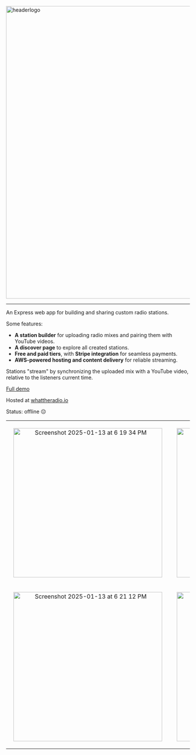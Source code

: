 <img src="https://github.com/user-attachments/assets/e3457989-663f-45a2-8010-0b6eedd836cd" alt="headerlogo" width="800">

---

An Express web app for building and sharing custom radio stations. 

Some features:

- **A station builder** for uploading radio mixes and pairing them with YouTube videos.
- **A discover page** to explore all created stations.
- **Free and paid tiers**, with **Stripe integration** for seamless payments.
- **AWS-powered hosting and content delivery** for reliable streaming.

Stations "stream" by synchronizing the uploaded mix with a YouTube video, relative to the listeners current time.

[Full demo](https://vimeo.com/1052428441?share=copy)

Hosted at [whattheradio.io](https://whattheradio.io)

Status: offline 😔

<table align="center">
  <tr>
    <td align="center" style="padding: 20px; border: none;">
      <img width="408" alt="Screenshot 2025-01-13 at 6 19 34 PM" src="https://github.com/user-attachments/assets/5cdd3465-5f48-445e-92e4-0b8bf3bab4d6" />
    </td>
    <td align="center" style="padding: 20px; border: none;">
      <img width="408" alt="Screenshot 2025-01-13 at 6 18 15 PM" src="https://github.com/user-attachments/assets/aaae77ea-9963-4bc3-814e-0885791728b5" />
    </td>
  </tr>
  <tr>
    <td align="center" style="padding: 20px; border: none;">
      <img width="408" alt="Screenshot 2025-01-13 at 6 21 12 PM" src="https://github.com/user-attachments/assets/4499aed2-f5f1-4b08-a4b1-6a3d610bfbb6" />
    </td>
    <td align="center" style="padding: 20px; border: none;">
      <img width="408" alt="Screenshot 2025-01-13 at 6 25 26 PM" src="https://github.com/user-attachments/assets/cf7f3f0c-441e-4b7b-aa65-63d4f328b72d" />
    </td>
  </tr>
</table>
